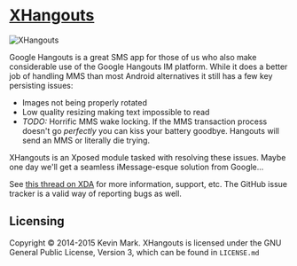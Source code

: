 # [XHangouts](http://repo.xposed.info/module/com.versobit.kmark.xhangouts)
![XHangouts](https://raw.githubusercontent.com/kmark/XHangouts/master/app/src/main/res/mipmap-xhdpi/ic_launcher.png)

Google Hangouts is a great SMS app for those of us who also make considerable use of the Google
Hangouts IM platform. While it does a better job of handling MMS than most Android
alternatives it still has a few key persisting issues:

* Images not being properly rotated
* Low quality resizing making text impossible to read
* *TODO:* Horrific MMS wake locking. If the MMS transaction process doesn't go *perfectly* you can kiss your battery goodbye. Hangouts will send an MMS or literally die trying.

XHangouts is an Xposed module tasked with resolving these issues. Maybe one day we'll get a seamless iMessage-esque solution from Google...

See [this thread on XDA](http://forum.xda-developers.com/xposed/modules/xhangouts-mms-fixes-google-hangouts-t2888102) for more information, support, etc. The GitHub issue tracker is a valid way of reporting bugs as well.

## Licensing
Copyright &copy; 2014-2015 Kevin Mark. XHangouts is licensed under the GNU General Public License, Version 3, which can
be found in `LICENSE.md`
